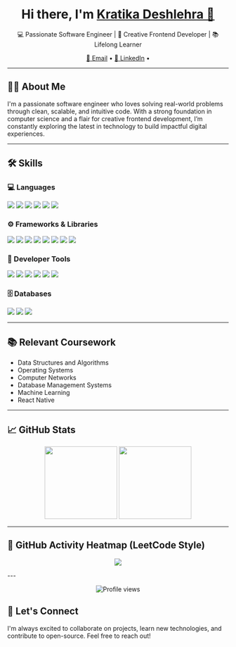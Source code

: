 <!-- Profile Header -->
<h1 align="center">Hi there, I'm <a href="https://your-portfolio-link.com" target="_blank">Kratika Deshlehra 👋</a></h1>

<p align="center">
  💻 Passionate Software Engineer | 🎨 Creative Frontend Developer | 📚 Lifelong Learner
</p>

<p align="center">
  <a href="mailto:kratikadeshlehra@gmail.com">📧 Email</a> •
  <a href="https://linkedin.com/in/kratikadeshlehra/">🔗 LinkedIn</a> •
</p>

---

## 🧑‍💻 About Me

I'm a passionate software engineer who loves solving real-world problems through clean, scalable, and intuitive code. With a strong foundation in computer science and a flair for creative frontend development, I’m constantly exploring the latest in technology to build impactful digital experiences.

---

## 🛠️ Skills

### 💻 Languages
<p>
  <img src="https://img.shields.io/badge/Java-007396?logo=java&logoColor=white&style=for-the-badge" />
  <img src="https://img.shields.io/badge/Python-3776AB?logo=python&logoColor=white&style=for-the-badge" />
  <img src="https://img.shields.io/badge/JavaScript-F7DF1E?logo=javascript&logoColor=black&style=for-the-badge" />
  <img src="https://img.shields.io/badge/TypeScript-3178C6?logo=typescript&logoColor=white&style=for-the-badge" />
  <img src="https://img.shields.io/badge/HTML5-E34F26?logo=html5&logoColor=white&style=for-the-badge" />
  <img src="https://img.shields.io/badge/CSS3-1572B6?logo=css3&logoColor=white&style=for-the-badge" />
</p>

### ⚙️ Frameworks & Libraries
<p>
  <img src="https://img.shields.io/badge/React-61DAFB?logo=react&logoColor=black&style=for-the-badge" />
  <img src="https://img.shields.io/badge/React_Native-61DAFB?logo=react&logoColor=black&style=for-the-badge" />
  <img src="https://img.shields.io/badge/Redux_Toolkit-764ABC?logo=redux&logoColor=white&style=for-the-badge" />
  <img src="https://img.shields.io/badge/Bootstrap-7952B3?logo=bootstrap&logoColor=white&style=for-the-badge" />
  <img src="https://img.shields.io/badge/Semantic_UI-35BDB2?logo=semantic-ui-react&logoColor=white&style=for-the-badge" />
  <img src="https://img.shields.io/badge/Pandas-150458?logo=pandas&logoColor=white&style=for-the-badge" />
  <img src="https://img.shields.io/badge/NumPy-013243?logo=numpy&logoColor=white&style=for-the-badge" />
  <img src="https://img.shields.io/badge/Matplotlib-11557C?logo=matplotlib&logoColor=white&style=for-the-badge" />
</p>

### 🧰 Developer Tools
<p>
  <img src="https://img.shields.io/badge/Git-F05032?logo=git&logoColor=white&style=for-the-badge" />
  <img src="https://img.shields.io/badge/GitHub-181717?logo=github&logoColor=white&style=for-the-badge" />
  <img src="https://img.shields.io/badge/Windows-0078D6?logo=windows&logoColor=white&style=for-the-badge" />
  <img src="https://img.shields.io/badge/VS_Code-007ACC?logo=visual-studio-code&logoColor=white&style=for-the-badge" />
  <img src="https://img.shields.io/badge/Figma-F24E1E?logo=figma&logoColor=white&style=for-the-badge" />
  <img src="https://img.shields.io/badge/Jupyter-F37626?logo=jupyter&logoColor=white&style=for-the-badge" />
</p>

### 🗄️ Databases
<p>
  <img src="https://img.shields.io/badge/SQL-003B57?logo=sqlite&logoColor=white&style=for-the-badge" />
  <img src="https://img.shields.io/badge/MySQL-4479A1?logo=mysql&logoColor=white&style=for-the-badge" />
  <img src="https://img.shields.io/badge/Firebase-FCC624?logo=firebase&logoColor=black&style=for-the-badge" />
</p>

---

## 📚 Relevant Coursework

- Data Structures and Algorithms  
- Operating Systems  
- Computer Networks  
- Database Management Systems  
- Machine Learning  
- React Native

---

## 📈 GitHub Stats

<p align="center">
  <img src="https://github-readme-stats.vercel.app/api?username=kratikaDeshlehra&show_icons=true&theme=radical" height="165" />
  <img src="https://github-readme-stats.vercel.app/api/top-langs/?username=kratikaDeshlehra&layout=compact&theme=radical" height="165" />
</p>

---
## 🌿 GitHub Activity Heatmap (LeetCode Style)

<p align="center">
  <img src="https://github-contribution-graph.vercel.app/api?username=kratikaDeshlehra&theme=github-light" />
</p>
---

<p align="center">
  <img src="https://komarev.com/ghpvc/?username=kratikaDeshlehra&label=Profile+Views&color=0e75b6&style=flat" alt="Profile views" />
</p>

## 🤝 Let's Connect

I'm always excited to collaborate on projects, learn new technologies, and contribute to open-source. Feel free to reach out!


